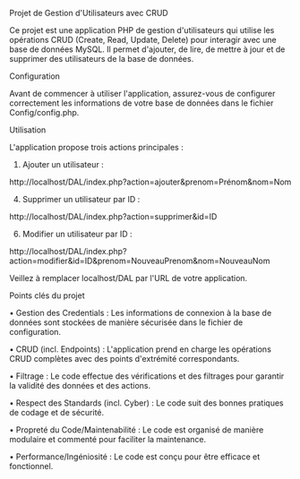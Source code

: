 Projet de Gestion d'Utilisateurs avec CRUD


Ce projet est une application PHP de gestion d'utilisateurs qui utilise les opérations CRUD (Create, Read, Update, Delete) pour interagir avec une base de données MySQL. Il permet d'ajouter, de lire, de mettre à jour et de supprimer des utilisateurs de la base de données.

Configuration

Avant de commencer à utiliser l'application, assurez-vous de configurer correctement les informations de votre base de données dans le fichier Config/config.php.


Utilisation

L'application propose trois actions principales :

1.	Ajouter un utilisateur :
   
http://localhost/DAL/index.php?action=ajouter&prenom=Prénom&nom=Nom

4.	Supprimer un utilisateur par ID :

http://localhost/DAL/index.php?action=supprimer&id=ID 

6.	Modifier un utilisateur par ID :

http://localhost/DAL/index.php?action=modifier&id=ID&prenom=NouveauPrenom&nom=NouveauNom 

Veillez à remplacer localhost/DAL par l'URL de votre application.


Points clés du projet

•	Gestion des Credentials : Les informations de connexion à la base de données sont stockées de manière sécurisée dans le fichier de configuration.

•	CRUD (incl. Endpoints) : L'application prend en charge les opérations CRUD complètes avec des points d'extrémité correspondants.

•	Filtrage : Le code effectue des vérifications et des filtrages pour garantir la validité des données et des actions.

•	Respect des Standards (incl. Cyber) : Le code suit des bonnes pratiques de codage et de sécurité.

•	Propreté du Code/Maintenabilité : Le code est organisé de manière modulaire et commenté pour faciliter la maintenance.

•	Performance/Ingéniosité : Le code est conçu pour être efficace et fonctionnel.

